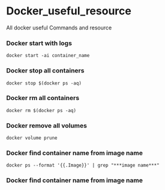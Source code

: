 # Docker_useful_resource
All docker useful Commands and resource


### Docker start with logs 
```
docker start -ai container_name
```
### Docker stop all containers 
```
docker stop $(docker ps -aq)
```
### Docker rm all containers
```
docker rm $(docker ps -aq)
```
### Docker remove all volumes 
```
docker volume prune
```
### Docker find container name from image name 
```
docker ps --format '{{.Image}}' | grep "***image name***"
```
### Docker find container name from image name 
```

```
